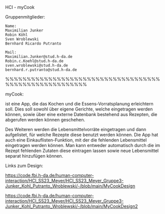 HCI - myCook 

Gruppenmitglieder:

    Name:
    Maximilian Junker
    Robin Köhl 
    Sven Wroblewski
    Bernhard Ricardo Putranto 

    Mail:
    Maximilian.Junker@stud.h-da.de
    Robin.c.Koehl@stud.h-da.de
    sven.wroblewski@stud.h-da.de
    bernhard.r.putranto@stud.h-da.de

%%%%%%%%%%%%%%%%%%%%%%%%%%%%%%%%%%%%%%%%%%%%%%%%%%%%%%%


myCook:

ist eine App, die das Kochen und die Essens-Vorratsplanung erleichtern soll. Dies soll sowohl über eigene Gerichte, welche eingetragen werden können, sowie über eine externe Datenbank bestehend aus Rezepten, die abgerufen werden können geschehen.

Des Weiteren werden die Lebensmittelvorräte eingetragen und dann aufgelistet, für welche Rezepte diese benutzt werden können. Die App hat auch eine Einkauflisten-Funktion, mit der die fehlenden Lebensmittel eingetragen werden können.
Man kann entweder automatisch durch die im Rezept fehlenden Zutaten diese eintragen lassen sowie neue Lebensmittel separat hinzufügen können.


Links zum Design:

https://code.fbi.h-da.de/human-computer-interaction/HCI_SS23_Meyer/HCI_SS23_Meyer_Gruppe3-Junker_Kohl_Putranto_Wroblewski/-/blob/main/MyCookDesign

https://code.fbi.h-da.de/human-computer-interaction/HCI_SS23_Meyer/HCI_SS23_Meyer_Gruppe3-Junker_Kohl_Putranto_Wroblewski/-/blob/main/MyCookDesign2
